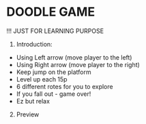 # DOODLE GAME
!!! JUST FOR LEARNING PURPOSE

1. Introduction:
- Using Left arrow (move player to the left)
- Using Right arrow (move player to the right)
- Keep jump on the platform
- Level up each 15p
- 6 different rotes for you to explore
- If you fall out - game over!
- Ez but relax

2. Preview
